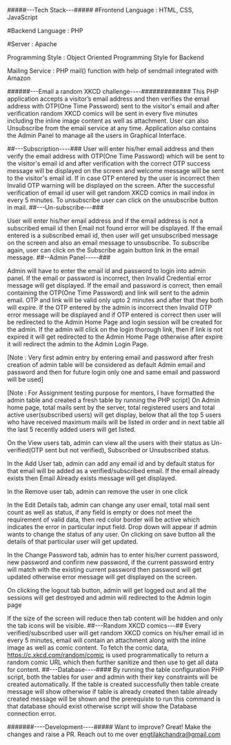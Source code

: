 #####---Tech Stack---#####
#Frontend Language : HTML, CSS, JavaScript

#Backend Language : PHP

#Server : Apache

Programming Style : Object Oriented Programming Style for Backend

Mailing Service : PHP mail() function with help of sendmail integrated with Amazon


######---Email a random XKCD challenge----#############
This PHP application accepts a visitor’s email address and then verifies the email address with OTP(One Time Password) sent to the visitor's email and after verification random XKCD comics will be sent in every five minutes including the inline image content as well as attachment. User can also Unsubscribe from the email service at any time. Application also contains the Admin Panel to manage all the users in Graphical Interface.



##---Subscription----###
User will enter his/her email address and then verify the email address with OTP(One Time Password) which will be sent to the visitor's email id and after verification with the correct OTP success message will be displayed on the screen and welcome message will be sent to the visitor's email id. If in case OTP entered by the user is incorrect then Invalid OTP warning will be displayed on the screen. After the successful verification of email id user will get random XKCD comics in mail indox in every 5 minutes. To unsubscribe user can click on the unsubscribe button in mail.
##---Un-subscribe---###

User will enter his/her email address and if the email address is not a subscribed email id then Email not found error will be displayed. If the email entered is a subscribed email id, then user will get unsubscribed message on the screen and also an email message to unsubscribe. To subscribe again, user can click on the Subscribe again button link in the email message.
##--Admin Panel-----###

Admin will have to enter the email id and password to login into admin panel. If the email or password is incorrect, then Invalid Credential error message will get displayed. If the email and password is correct, then email containing the OTP(One Time Password) and link will sent to the admin email. OTP and link will be valid only upto 2 minutes and after that they both will expire. If the OTP entered by the admin is incorrect then Invalid OTP error message will be displayed and if OTP entered is correct then user will be redirected to the Admin Home Page and login session will be created for the admin. If the admin will click on the login thorough link, then if link is not expired it will get redirected to the Admin Home Page otherwise after expire it will redirect the admin to the Admin Login Page.

[Note : Very first admin entry by entering email and password after fresh creation of admin table will be considered as default Admin email and password and then for future login only one and same email and password will be used]

[Note : For Assignment testing purpose for mentors, I have formatted the admin table and created a fresh table by running the PHP script]
On Admin home page, total mails sent by the server, total registered users and total active user(subscribed users) will get display, below that all the top 5 users who have received maximum mails will be listed in order and in next table all the last 5 recently added users will get listed.

On the View users tab, admin can view all the users with their status as Un-verified(OTP sent but not verified), Subscribed or Unsubscribed status.

In the Add User tab, admin can add any email id and by default status for that email will be added as a verified/subscribed email. If the email already exists then Email Already exists message will get displayed.

In the Remove user tab, admin can remove the user in one click

In the Edit Details tab, admin can change any user email, total mail sent count as well as status, if any field is empty or does not meet the requirement of valid data, then red color border will be active which indicates the error in particular input field. Drop down will appear if admin wants to change the status of any user. On clicking on save button all the details of that particular user will get updated.

In the Change Password tab, admin has to enter his/her current password, new password and confirm new password, if the current password entry will match with the existing current password then password will get updated otherwise error message will get displayed on the screen.

On clicking the logout tab button, admin will get logged out and all the sessions will get destroyed and admin will redirected to the Admin login page

If the size of the screen will reduce then tab content will be hidden and only the tab icons will be visible.
##---Random XKCD comics---##
Every verified/subscribed user will get random XKCD comics on his/her email id in every 5 minutes, email will contain an attachment along with the inline image as well as comic content. To fetch the comic data, https://c.xkcd.com/random/comic is used programmatically to return a random comic URL which then further sanitize and then use to get all data for content.
##---Database----####
By running the table configuration PHP script, both the tables for user and admin with their key constraints will be created automatically. If the table is created successfully then table create message will show otherwise if table is already created then table already created message will be shown and the prerequiste to run this command is that database should exist otherwise script will show the Database connection error.


#######----Development----#####
Want to improve? Great! Make the changes and raise a PR. Reach out to me over engtilakchandra@gmail.com
